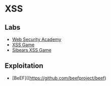 # XSS

## Labs
* [Web Security Academy](https://portswigger.net/web-security/cross-site-scripting)
* [XSS Game](https://xss-game.appspot.com/)
* [Sibears XSS Game](http://xss.school.sibears.ru/easy/0)

## Exploitation
* [BeEF]((https://github.com/beefproject/beef)
